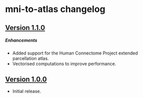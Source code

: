 # mni-to-atlas changelog

## [Version 1.1.0](https://github.com/tsbinns/mni_to_atlas/tree/1.1.0)

##### Enhancements
- Added support for the Human Connectome Project extended parcellation atlas.
- Vectorised computations to improve performance.


## [Version 1.0.0](https://github.com/tsbinns/mni_to_atlas/tree/1.0.0)

- Initial release.